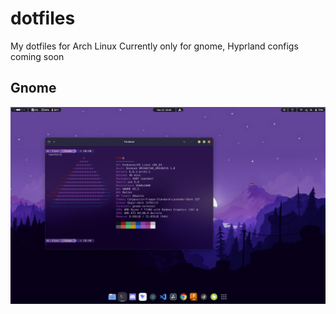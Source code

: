 # dotfiles
My dotfiles for Arch Linux
Currently only for gnome, Hyprland configs coming soon


## Gnome

![gnome-v1](/images/gnome-v1.png)
